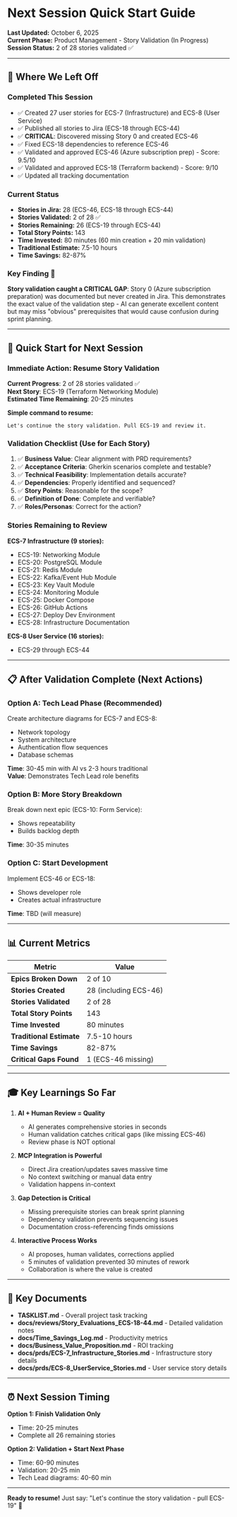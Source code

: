 # Next Session Quick Start Guide

**Last Updated:** October 6, 2025  
**Current Phase:** Product Management - Story Validation (In Progress)  
**Session Status:** 2 of 28 stories validated ✅

---

## 🎯 Where We Left Off

### Completed This Session
- ✅ Created 27 user stories for ECS-7 (Infrastructure) and ECS-8 (User Service)
- ✅ Published all stories to Jira (ECS-18 through ECS-44)
- ✅ **CRITICAL**: Discovered missing Story 0 and created ECS-46
- ✅ Fixed ECS-18 dependencies to reference ECS-46
- ✅ Validated and approved ECS-46 (Azure subscription prep) - Score: 9.5/10
- ✅ Validated and approved ECS-18 (Terraform backend) - Score: 9/10
- ✅ Updated all tracking documentation

### Current Status
- **Stories in Jira:** 28 (ECS-46, ECS-18 through ECS-44)
- **Stories Validated:** 2 of 28 ✅
- **Stories Remaining:** 26 (ECS-19 through ECS-44)
- **Total Story Points:** 143
- **Time Invested:** 80 minutes (60 min creation + 20 min validation)
- **Traditional Estimate:** 7.5-10 hours
- **Time Savings:** 82-87%

### Key Finding 🚨
**Story validation caught a CRITICAL GAP**: Story 0 (Azure subscription preparation) was documented but never created in Jira. This demonstrates the exact value of the validation step - AI can generate excellent content but may miss "obvious" prerequisites that would cause confusion during sprint planning.

---

## 🚀 Quick Start for Next Session

### Immediate Action: Resume Story Validation

**Current Progress**: 2 of 28 stories validated ✅  
**Next Story**: ECS-19 (Terraform Networking Module)  
**Estimated Time Remaining**: 20-25 minutes

**Simple command to resume:**
```
Let's continue the story validation. Pull ECS-19 and review it.
```

### Validation Checklist (Use for Each Story)

1. ✅ **Business Value**: Clear alignment with PRD requirements?
2. ✅ **Acceptance Criteria**: Gherkin scenarios complete and testable?
3. ✅ **Technical Feasibility**: Implementation details accurate?
4. ✅ **Dependencies**: Properly identified and sequenced?
5. ✅ **Story Points**: Reasonable for the scope?
6. ✅ **Definition of Done**: Complete and verifiable?
7. ✅ **Roles/Personas**: Correct for the action?

### Stories Remaining to Review

**ECS-7 Infrastructure (9 stories):**
- ECS-19: Networking Module
- ECS-20: PostgreSQL Module
- ECS-21: Redis Module
- ECS-22: Kafka/Event Hub Module
- ECS-23: Key Vault Module
- ECS-24: Monitoring Module
- ECS-25: Docker Compose
- ECS-26: GitHub Actions
- ECS-27: Deploy Dev Environment
- ECS-28: Infrastructure Documentation

**ECS-8 User Service (16 stories):**
- ECS-29 through ECS-44

---

## 📋 After Validation Complete (Next Actions)

### Option A: Tech Lead Phase (Recommended)
Create architecture diagrams for ECS-7 and ECS-8:
- Network topology
- System architecture
- Authentication flow sequences
- Database schemas

**Time**: 30-45 min with AI vs 2-3 hours traditional  
**Value**: Demonstrates Tech Lead role benefits

### Option B: More Story Breakdown
Break down next epic (ECS-10: Form Service):
- Shows repeatability
- Builds backlog depth

**Time**: 30-35 minutes

### Option C: Start Development
Implement ECS-46 or ECS-18:
- Shows developer role
- Creates actual infrastructure

**Time**: TBD (will measure)

---

## 📊 Current Metrics

| Metric | Value |
|--------|-------|
| **Epics Broken Down** | 2 of 10 |
| **Stories Created** | 28 (including ECS-46) |
| **Stories Validated** | 2 of 28 |
| **Total Story Points** | 143 |
| **Time Invested** | 80 minutes |
| **Traditional Estimate** | 7.5-10 hours |
| **Time Savings** | 82-87% |
| **Critical Gaps Found** | 1 (ECS-46 missing) |

---

## 🎓 Key Learnings So Far

1. **AI + Human Review = Quality**
   - AI generates comprehensive stories in seconds
   - Human validation catches critical gaps (like missing ECS-46)
   - Review phase is NOT optional

2. **MCP Integration is Powerful**
   - Direct Jira creation/updates saves massive time
   - No context switching or manual data entry
   - Validation happens in-context

3. **Gap Detection is Critical**
   - Missing prerequisite stories can break sprint planning
   - Dependency validation prevents sequencing issues
   - Documentation cross-referencing finds omissions

4. **Interactive Process Works**
   - AI proposes, human validates, corrections applied
   - 5 minutes of validation prevented 30 minutes of rework
   - Collaboration is where the value is created

---

## 📁 Key Documents

- **TASKLIST.md** - Overall project task tracking
- **docs/reviews/Story_Evaluations_ECS-18-44.md** - Detailed validation notes
- **docs/Time_Savings_Log.md** - Productivity metrics
- **docs/Business_Value_Proposition.md** - ROI tracking
- **docs/prds/ECS-7_Infrastructure_Stories.md** - Infrastructure story details
- **docs/prds/ECS-8_UserService_Stories.md** - User service story details

---

## ⏰ Next Session Timing

**Option 1: Finish Validation Only**
- Time: 20-25 minutes
- Complete all 26 remaining stories

**Option 2: Validation + Start Next Phase**
- Time: 60-90 minutes
- Validation: 20-25 min
- Tech Lead diagrams: 40-60 min

---

**Ready to resume!** Just say: "Let's continue the story validation - pull ECS-19" 🚀
